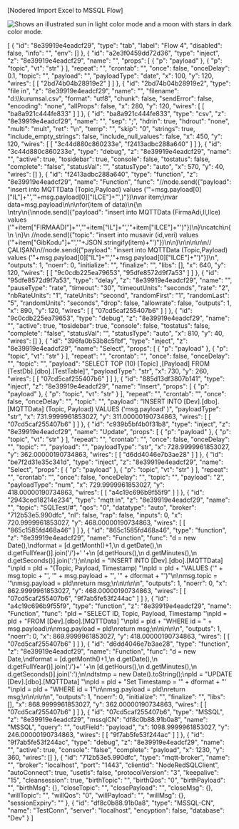 
[Nodered Import Excel to MSSQL Flow]

<picture>
  <source media="(prefers-color-scheme: dark)" srcset="./src/Images/Project/nodered1.png">
  <source media="(prefers-color-scheme: light)" srcset="https://drive.google.com/file/d/1nAnumk1dnomtJAp9jgEqePCwxA3COdRX/view?usp=sharing">
  <img alt="Shows an illustrated sun in light color mode and a moon with stars in dark color mode." src="https://user-images.githubusercontent.com/25423296/163456779-a8556205-d0a5-45e2-ac17-42d089e3c3f8.png">
</picture>



[
    {
        "id": "8e39919e4eadcf29",
        "type": "tab",
        "label": "Flow 4",
        "disabled": false,
        "info": "",
        "env": []
    },
    {
        "id": "a2e3f0459dd72d36",
        "type": "inject",
        "z": "8e39919e4eadcf29",
        "name": "",
        "props": [
            {
                "p": "payload"
            },
            {
                "p": "topic",
                "vt": "str"
            }
        ],
        "repeat": "",
        "crontab": "",
        "once": false,
        "onceDelay": 0.1,
        "topic": "",
        "payload": "",
        "payloadType": "date",
        "x": 100,
        "y": 120,
        "wires": [
            [
                "2bd74b04b28919e2"
            ]
        ]
    },
    {
        "id": "2bd74b04b28919e2",
        "type": "file in",
        "z": "8e39919e4eadcf29",
        "name": "",
        "filename": "d:\\\\kurumsal.csv",
        "format": "utf8",
        "chunk": false,
        "sendError": false,
        "encoding": "none",
        "allProps": false,
        "x": 280,
        "y": 120,
        "wires": [
            [
                "ba8a921c444fe833"
            ]
        ]
    },
    {
        "id": "ba8a921c444fe833",
        "type": "csv",
        "z": "8e39919e4eadcf29",
        "name": "",
        "sep": ";",
        "hdrin": true,
        "hdrout": "none",
        "multi": "mult",
        "ret": "\\n",
        "temp": "",
        "skip": "0",
        "strings": true,
        "include_empty_strings": false,
        "include_null_values": false,
        "x": 450,
        "y": 120,
        "wires": [
            [
                "3c44d880c860233e",
                "f2413adbc288a640"
            ]
        ]
    },
    {
        "id": "3c44d880c860233e",
        "type": "debug",
        "z": "8e39919e4eadcf29",
        "name": "",
        "active": true,
        "tosidebar": true,
        "console": false,
        "tostatus": false,
        "complete": "false",
        "statusVal": "",
        "statusType": "auto",
        "x": 570,
        "y": 40,
        "wires": []
    },
    {
        "id": "f2413adbc288a640",
        "type": "function",
        "z": "8e39919e4eadcf29",
        "name": "Function",
        "func": "//node.send({\"payload\": \"insert into MQTTData (Topic,Payload) values ('\"+msg.payload[0][\"IL\"]+\"','\"+msg.payload[0][\"ILCE\"]+\"',)\"})\nvar item;\nvar data=msg.payload\n\n\nfor(item of data)\n{\n    \ntry\n{\nnode.send({\"payload\": \"insert into MQTTData (FirmaAdi,Il,Ilce) values ('\"+item[\"FIRMAADI\"]+\"','\"+item[\"IL\"]+\"','\"+item[\"ILCE\"]+\"')\"})\n}\ncatch\n{\n    \n}\n //node.send({\"topic\": \"insert into musavir (id,veri) values ('\"+item[\"GibKodu\"]+\"','\"+JSON.stringify(item)+\"')\"})\n\n}\n\n\n\n\n//ÇALIŞAN\n//node.send({\"payload\": \"insert into MQTTData (Topic,Payload) values ('\"+msg.payload[0][\"IL\"]+\"','\"+msg.payload[0][\"ILCE\"]+\"')\"})\n",
        "outputs": 1,
        "noerr": 0,
        "initialize": "",
        "finalize": "",
        "libs": [],
        "x": 640,
        "y": 120,
        "wires": [
            [
                "9c0cdb225ea79653",
                "95dfe8572d9f7a53"
            ]
        ]
    },
    {
        "id": "95dfe8572d9f7a53",
        "type": "delay",
        "z": "8e39919e4eadcf29",
        "name": "",
        "pauseType": "rate",
        "timeout": "30",
        "timeoutUnits": "seconds",
        "rate": "2",
        "nbRateUnits": "1",
        "rateUnits": "second",
        "randomFirst": "1",
        "randomLast": "5",
        "randomUnits": "seconds",
        "drop": false,
        "allowrate": false,
        "outputs": 1,
        "x": 890,
        "y": 120,
        "wires": [
            [
                "07cd5caf255407b6"
            ]
        ]
    },
    {
        "id": "9c0cdb225ea79653",
        "type": "debug",
        "z": "8e39919e4eadcf29",
        "name": "",
        "active": true,
        "tosidebar": true,
        "console": false,
        "tostatus": false,
        "complete": "false",
        "statusVal": "",
        "statusType": "auto",
        "x": 810,
        "y": 40,
        "wires": []
    },
    {
        "id": "396fa0b53b8c5fbf",
        "type": "inject",
        "z": "8e39919e4eadcf29",
        "name": "Select",
        "props": [
            {
                "p": "payload"
            },
            {
                "p": "topic",
                "vt": "str"
            }
        ],
        "repeat": "",
        "crontab": "",
        "once": false,
        "onceDelay": "",
        "topic": "",
        "payload": "SELECT TOP (10) [Topic]       ,[Payload]   FROM [TestDb].[dbo].[TestTable]",
        "payloadType": "str",
        "x": 730,
        "y": 260,
        "wires": [
            [
                "07cd5caf255407b6"
            ]
        ]
    },
    {
        "id": "885d13df3807b141",
        "type": "inject",
        "z": "8e39919e4eadcf29",
        "name": "Insert",
        "props": [
            {
                "p": "payload"
            },
            {
                "p": "topic",
                "vt": "str"
            }
        ],
        "repeat": "",
        "crontab": "",
        "once": false,
        "onceDelay": "",
        "topic": "",
        "payload": "INSERT INTO [Dev].[dbo].[MQTTData] (Topic, Payload) VALUES ('msg.payload' )",
        "payloadType": "str",
        "x": 731.9999961853027,
        "y": 311.00000190734863,
        "wires": [
            [
                "07cd5caf255407b6"
            ]
        ]
    },
    {
        "id": "c939b5bf4b0f31b8",
        "type": "inject",
        "z": "8e39919e4eadcf29",
        "name": "Update",
        "props": [
            {
                "p": "payload"
            },
            {
                "p": "topic",
                "vt": "str"
            }
        ],
        "repeat": "",
        "crontab": "",
        "once": false,
        "onceDelay": "",
        "topic": "",
        "payload": "",
        "payloadType": "str",
        "x": 728.9999961853027,
        "y": 362.00000190734863,
        "wires": [
            [
                "d6dd4046e7b3ae28"
            ]
        ]
    },
    {
        "id": "be7f2d31e35c341d",
        "type": "inject",
        "z": "8e39919e4eadcf29",
        "name": "Select",
        "props": [
            {
                "p": "payload"
            },
            {
                "p": "topic",
                "vt": "str"
            }
        ],
        "repeat": "",
        "crontab": "",
        "once": false,
        "onceDelay": "",
        "topic": "",
        "payload": "2",
        "payloadType": "num",
        "x": 729.9999961853027,
        "y": 418.00000190734863,
        "wires": [
            [
                "a4c19c696b9f55f9"
            ]
        ]
    },
    {
        "id": "2943ced18214e234",
        "type": "mqtt in",
        "z": "8e39919e4eadcf29",
        "name": "",
        "topic": "SQLTest/#",
        "qos": "0",
        "datatype": "auto",
        "broker": "712b53e5.990dfc",
        "nl": false,
        "rap": false,
        "inputs": 0,
        "x": 720.9999961853027,
        "y": 468.00000190734863,
        "wires": [
            [
                "865c1585fd468a46"
            ]
        ]
    },
    {
        "id": "865c1585fd468a46",
        "type": "function",
        "z": "8e39919e4eadcf29",
        "name": "Function",
        "func": "d = new Date(),\ndformat = [d.getMonth()+1,\n    d.getDate(),\n    d.getFullYear()].join('/')+' '+\n    [d.getHours(),\n    d.getMinutes(),\n    d.getSeconds()].join(':');\n\npld =       \"INSERT INTO [Dev].[dbo].[MQTTData] \"\npld = pld + \"(Topic, Payload, Timestamp) \"\npld = pld + \"VALUES ('\" + msg.topic + \"', '\" + msg.payload + \"', '\" + dformat + \"')\"\n\nmsg.topic = ''\nmsg.payload = pld\nreturn msg;\n\n\n\n\n",
        "outputs": 1,
        "noerr": 0,
        "x": 862.9999961853027,
        "y": 468.00000190734863,
        "wires": [
            [
                "07cd5caf255407b6",
                "9f7ab5fe53f244ac"
            ]
        ]
    },
    {
        "id": "a4c19c696b9f55f9",
        "type": "function",
        "z": "8e39919e4eadcf29",
        "name": "Function",
        "func": "pld =       \"SELECT ID, Topic, Payload, Timestamp \"\npld = pld + \"FROM [Dev].[dbo].[MQTTData] \"\npld = pld + \"WHERE id = \" + msg.payload\n\nmsg.payload = pld\nreturn msg;\n\n\n\n\n",
        "outputs": 1,
        "noerr": 0,
        "x": 869.9999961853027,
        "y": 418.00000190734863,
        "wires": [
            [
                "07cd5caf255407b6"
            ]
        ]
    },
    {
        "id": "d6dd4046e7b3ae28",
        "type": "function",
        "z": "8e39919e4eadcf29",
        "name": "Function",
        "func": "d = new Date,\ndformat = [d.getMonth()+1,\n    d.getDate(),\n    d.getFullYear()].join('/')+' '+\n    [d.getHours(),\n    d.getMinutes(),\n    d.getSeconds()].join(':');\n\ndtstmp = new Date().toString();\npld =       \"UPDATE [Dev].[dbo].[MQTTData] \"\npld = pld + \"Set Timestamp = '\" + dformat + \"' \"\npld = pld + \"WHERE id = 1\"\n\nmsg.payload = pld\nreturn msg;\n\n\n\n\n",
        "outputs": 1,
        "noerr": 0,
        "initialize": "",
        "finalize": "",
        "libs": [],
        "x": 868.9999961853027,
        "y": 362.00000190734863,
        "wires": [
            [
                "07cd5caf255407b6"
            ]
        ]
    },
    {
        "id": "07cd5caf255407b6",
        "type": "MSSQL",
        "z": "8e39919e4eadcf29",
        "mssqlCN": "df8c0b88.91b0a8",
        "name": "MSSQL",
        "query": "",
        "outField": "payload",
        "x": 1098.9999961853027,
        "y": 246.00000190734863,
        "wires": [
            [
                "9f7ab5fe53f244ac"
            ]
        ]
    },
    {
        "id": "9f7ab5fe53f244ac",
        "type": "debug",
        "z": "8e39919e4eadcf29",
        "name": "",
        "active": true,
        "console": "false",
        "complete": "payload",
        "x": 1230,
        "y": 360,
        "wires": []
    },
    {
        "id": "712b53e5.990dfc",
        "type": "mqtt-broker",
        "name": "",
        "broker": "localhost",
        "port": "1443",
        "clientid": "NodeRedSQLClient",
        "autoConnect": true,
        "usetls": false,
        "protocolVersion": "3",
        "keepalive": "15",
        "cleansession": true,
        "birthTopic": "",
        "birthQos": "0",
        "birthPayload": "",
        "birthMsg": {},
        "closeTopic": "",
        "closePayload": "",
        "closeMsg": {},
        "willTopic": "",
        "willQos": "0",
        "willPayload": "",
        "willMsg": {},
        "sessionExpiry": ""
    },
    {
        "id": "df8c0b88.91b0a8",
        "type": "MSSQL-CN",
        "name": "TestConn",
        "server": "localhost",
        "encyption": false,
        "database": "Dev"
    }
]